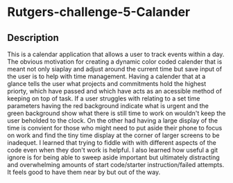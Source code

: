 # Rutgers-challenge-5-Calander

## Description

This is a calendar application that allows a user to track events within a day. The obvious motivation for creating a dynamic color coded calender that is meant not only siaplay and adjust around the current time but save input of the user is to help with time management. Having a calender that at a glance tells the user what projects and commitments hold the highest priorty, which have passed and which have acts as an acessible method of keeping on top of task. If a user struggles with relating to a set time parameters having the red background indicate what is urgent and the green background show what there is still time to work on wouldn't keep the user beholded to the clock. On the other had having a large display of the time is convient for those who might need to put aside their phone to focus on work and find the tiny time display at the corner of larger screens to be inadequet. 
I learned that trying to fiddle with with different aspects of the code even when they don't work is helpful. I also learned how useful a git ignore is for being able to sweep aside important but ultimately distracting and overwhelming amounts of start code/starter instruction/failed attempts. It feels good to have them near by but out of the way. 